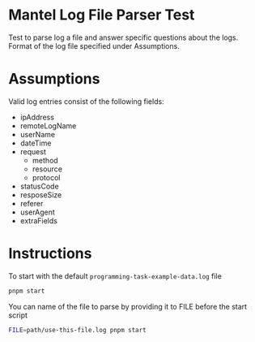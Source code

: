 # Mantel Log File Parser Test

Test to parse log a file and answer specific questions about the logs.\
Format of the log file specified under Assumptions.

# Assumptions

Valid log entries consist of the following fields:

- ipAddress
- remoteLogName
- userName
- dateTime
- request
  - method
  - resource
  - protocol
- statusCode
- resposeSize
- referer
- userAgent
- extraFields

# Instructions

To start with the default `programming-task-example-data.log` file

```bash
pnpm start
```

You can name of the file to parse by providing it to FILE before the start script

```bash
FILE=path/use-this-file.log pnpm start
```
